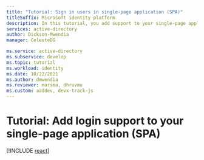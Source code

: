 ```yaml
---
title: "Tutorial: Sign in users in single-page application (SPA)"
titleSuffix: Microsoft identity platform
description: In this tutorial, you add support to your single-page application to sign in Azure AD users.
services: active-directory
author: Dickson-Mwendia
manager: CelesteDG

ms.service: active-directory
ms.subservice: develop
ms.topic: tutorial
ms.workload: identity
ms.date: 10/22/2021
ms.author: dmwendia
ms.reviewer: marsma, dhruvmu
ms.custom: aaddev, devx-track-js
---
```


# Tutorial: Add login support to your single-page application (SPA)

<!-- ::: zone pivot="devlang-angular"
[!INCLUDE [angular](./includes/single-page-app/angular-tutorial-03-sign-in-users.md)]
::: zone-end -->

<!-- ::: zone pivot="devlang-javascript"
[!INCLUDE [javascript](./includes/single-page-app/javascript-tutorial-03-sign-in-users.md)]
<!-- ::: zone-end -->

<!-- ::: zone pivot="devlang-react" -->
[!INCLUDE [react](./includes/single-page-app/react-tutorial-03-sign-in-users.md)]
<!--::: zone-end -->
